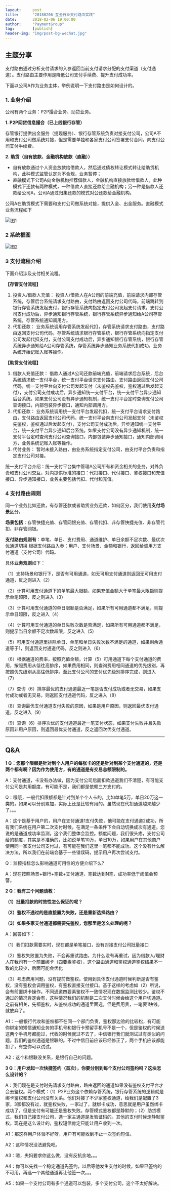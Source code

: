 ```yaml
---                                                                         
layout:     post                                            
title:      "20180206-互金行业支付路由实践"                                                                           
date:       2018-02-06 19:00:00                                                                           
author:     "PaymentGroup"                                      
tag:		[publish]                                
header-img: "img/post-bg-wechat.jpg"                                     
---   
```


## 主题分享

支付路由通过分析支付请求的入参返回当前支付请求分配的支付渠道（支付通道）。支付路由主要作用是降低公司支付手续费、提升支付成功率。

下面以公司A作为业务主体，举例说明一下支付路由是如何设计的。

### 1. 业务介绍

公司有两个业务：P2P撮合业务、助贷业务。

**1. P2P网贷信息撮合（已上线银行存管）**

存管银行提供出金服务（提现服务）、银行存管系统负责对接支付公司，公司A不用和支付公司做系统对接，但是需要单独和各家支付公司签署支付合同，向支付公司支付手续费。
   
**2. 助贷（自有放款、金融机构放款（直融））**

- 自有放款通过个人资金放款给借款人，然后通过债权转让模式转让给助贷机构，此种模式监管认定为不合规，业务暂停；
- 直融模式下公司A向金融机构推荐借款人，金融机构直接放款给借款人，此种模式下还款有两种模式，一种借款人直接还款给金融机构；另一种是借款人还款给公司A，公司A通过归集还款的模式对公还款给金融机构。

公司A在助贷模式下需要和支付公司做系统对接，提供入金、出金服务。直融模式业务流程如下

![图1](http://wechat.lixf.cn/img/20180206_170126)

### 2 系统框图

![图2](http://wechat.lixf.cn/img/20180206_170205)

### 3 支付流程介绍

下面介绍涉及支付相关流程。

**【存管支付流程】**

1. 投资人/借款人充值： 投资人/借款人在A公司的前端充值，前端请求内部存管系统，存管后台系统请求支付路由，支付路由返回支付公司代码，前端跳转到银行存管系统发起支付，银行存管系统向指定支付公司发起支付请求，支付公司支付成功后，异步通知银行存管系统，银行存管系统异步通知给A公司存管系统，存管系统通知调用方。  
2. 代扣还款： 业务系统调用存管系统发起代扣，存管系统请求支付路由，支付路由返回支付公司代码，存管系统请求银行存管系统，银行存管系统向指定支付公司发起代扣支付，支付公司支付成功后，异步通知银行存管系统，银行存管系统异步通知给A公司存管系统，存管系统异步通知业务系统代扣成功，业务系统开始记账入账等操作。

**【助贷支付流程】**

1. 借款人充值还款： 借款人通过A公司还款前端充值，前端请求后台系统，后台系统请求统一支付平台，统一支付平台请求支付路由，支付路由返回支付公司代码，统一支付平台向支付公司发起支付（未鉴权先鉴权，鉴权通过后发起支付），支付公司支付成功后，异步通知统一支付平台，统一支付平台异步通知后台系统。如果支付公司没有异步通知机制，统一支付平台定时查询支付公司查询接口，内部包装异步接口，通知内部调用方。  
2. 代扣还款： 业务系统调用统一支付平台发起代扣，统一支付平台请求支付路由，支付路由返回支付公司代码，统一支付平台向支付公司发起支付（未鉴权先鉴权，鉴权通过后发起支付），支付公司支付成功后，异步通知统一支付平台，统一支付平台异步通知后台系统。如果支付公司没有异步通知机制，统一支付平台定时查询支付公司查询接口，内部包装异步通知接口，通知内部调用方，业务系统记账入账等操作。  
3. 代付业务： 暂时未接入路由，由业务系统指定支付公司，由支付平台负责和指定支付公司对接。

统一支付平台介绍：统一支付平台集中管理A公司所有和资金相关的业务，对外负责和支付公司交互，对内提供标准的接口：代扣接口、代付接口、鉴权接口和充值接口、异步通知接口，业务主要包括代扣、代付和充值。

### 4 支付路由规则

同一个业务比如还款，有存管还款或者助贷业务还款，如何区分，我们使用**支付场景**区分，

**场景包括**：存管快捷充值、存管网银充值、存管代扣、非存管快捷充值、非存管代扣、非存管网银。

**支付路由规则有**：单笔、单日、支付费用、通道维护、单日余额不足次数、最优次优通道切换
根据支付路由入参：用户、支付场景、金额和银行，返回给调用方支付通道（支付公司）代码。

具体**业务规则**如下：

（1）支持场景和银行下，是否有可用通道，如无可用支付通道则返回无可用支付通道，反之则进入（2）

（2）计算可用支付通道下的单笔最大限额，如果充值金额大于单笔最大限额则提示单笔超限，反之则进入（3）

（3）计算可用支付通道的单日限额是否满足，如果所有可用通道都不满足，则提示单日超限，反之进入（4）

（4）计算可用支付通道的单日失败次数是否满足，如果所有可用通道都不满足，则提示当日余额不足次数超限，反之进入（5）

（5）可用支付通道里排除单日、单笔和单日失败次数不满足的通道，如果剩余通道等于1，则返回支付通道代码，反之则进入（6）

（6）根据通道的费率，按照充值金额，计算（5）可用通道下每个支付通道的费用，按照费用从低往高排序，如果费用相同，则查询费用相同通道的优先级别，再按照优先级别从高往低排序。至此支付公司的支付优先级别排序完成，则进入（7）

（7）查询（6）排序最优的支付通道最近一笔是否支付成功或者无交易，如果支付成功或者无交易，则返回支付通道代码，反之进入（8）

（8）查询最优支付通道支付失败的原因，如果是用户原因，则返回最优支付通道，反之进入（9）

（9）查询（6）排序次优的支付通道最近一笔支付状态，如果支付失败并且失败原因非用户原因，则返回最优支付通道，反之返回次优支付通道。

---

##  Q&A

**1 Q：您那个限额是针对到个人用户的每张卡的还是针对到某个支付通道的，还是两个都有啊？因为作为使用方，有的通道是有交易总额限制的。**

A：支付通道，卡没有办法做，因为支付公司后面扣款通道我们不清楚，有可能支付公司是共用额度，有可能不是，我们都是依赖三方支付的。

Q：哦哦，一般代扣限额都是针对到某个个人卡的，比如单笔5万，单日20万这一类的，如果可以分别累加，实际上还是比较有用的。虽然现在代扣通道越来越少了。。。

A：这个是基于用户的，用户在支付通道1支付失败，他可能在支付通道2成功，所有我们系统在用户第二次支付时候，在满足一条条件下会自动切换成次有通道。您说的是通道成功率监测，这个我们整体会监控。额度问题，我们很头疼，支付公司给的额度，其实是不准确的，比如说单笔10万，单日10万，如果用户在其他商户使用同一家支付公司支付过，有可能在我们这里一笔都不能成功。这个没有什么解决方法，所以我们在前端会基于一些错误码，提示用户再次尝试支付。

Q：监控指标怎么影响通道可用性的方便介绍下么?

A：现在按照场景+银行+笔数+支付通道，笔数达到N笔，成功率低于阈值会预警。

**2 Q：我有三个问题请教：**

**（1）批量扣款的时效性怎么保证的呢？**

**（2）鉴权不通过的是直接置为失败，还是重新选择路由？**

**（3）如果多家支付通道都需要先鉴权，您那里是怎么处理的呢？**

A：回答如下：

（1）我们扣款需要实时，现在都是单笔接口，没有对接支付公司批量接口

（2）鉴权失败置为失败，不会再重试路由，为什么没有再重试，因为借款人/理财人在我司有一个前置绑卡（四要素鉴权），这个路由通道和鉴权通道鉴权结果不一致的比较少，后面可能会优化 

（3）考虑费用问题，没有提前做鉴权。使用到具体支付通道时候判断是否有鉴权，没有鉴权会调用鉴权，有鉴权直接支付接口。基于这样的考虑如（2）所说，会有前置绑卡操作。不同通道四要素鉴权不一致情况现在数据监测比较少。鉴权不通过的情况肯定会有，这种情况我们的机制是二次支付时候会给这个用户切通道。之前有相关，先都鉴权，从鉴权成功的通道里面选，但是费用贵，一笔要1块钱。就放弃了。

A1：一般银行代收和鉴权都不在同一个部门负责，鉴权那边验的比较松，有可能你绑定的短信通知业务的手机号和银行卡预留手机号不是一个，但是鉴权的时候送这两个手机号都能过，代收的时候就过不去了，中信银行我们就测试过有类似的问题，我们的鉴权通道是银联的。不过中信目前应该已经修正了，两个手机应该都能扣了，有空你可以试试。

A2：这个和银联没关系，是银行自己的问题。

**3 Q：用户发起一次快捷签约（首次），你要分别到每个支付公司签约吗？这块怎么设计的？**

A：我们现在是支付时先请求支付路由，路由返回的通道如果没有鉴权支付平台才会去鉴权。两个模式：（1）P2P业务这个依赖存管系统，银行存管系统的逻辑就是绑卡鉴权和支付公司没有关系。他们对接了不少家鉴权通道，给我们是配置了3家，3家都没有过，就鉴权失败，一家过了，就绑卡成功，意思就是用户虽然绑卡成功了，但是支付有可能还是鉴权失败。存管模式鉴权都是静默的；（2）助贷模式，我们自己接支付公司，选一家主通道是发验证码的。其他的支付时候走静默鉴权。现在是这么设计的，鉴权短信肯定只能让用户收到一次。

A1：那这样用户体验不好呀，用户有可能收到不止一次签约短信。

A2：这种情况没法避免吧。

A3：嗯，央妈要求你这么做，没有反抗余地。。。

A4：你可以先找一个稳定通道先签约，以后等他发生支付的时候，如果已签约的不可用，再选一个其他通道再让他签一次。。。

A5：如果一个支付公司有多个通道可以包装，多个支付公司，这个不太好解决。



